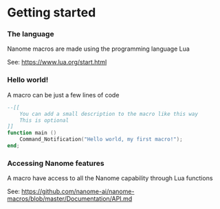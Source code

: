 # Getting started

### The language

Nanome macros are made using the programming language Lua

See: https://www.lua.org/start.html

### Hello world!

A macro can be just a few lines of code

```lua
--[[
    You can add a small description to the macro like this way
    This is optional
]]
function main ()
    Command_Notification("Hello world, my first macro!");
end;
```

### Accessing Nanome features

A macro have access to all the Nanome capability through Lua functions

See: https://github.com/nanome-ai/nanome-macros/blob/master/Documentation/API.md
